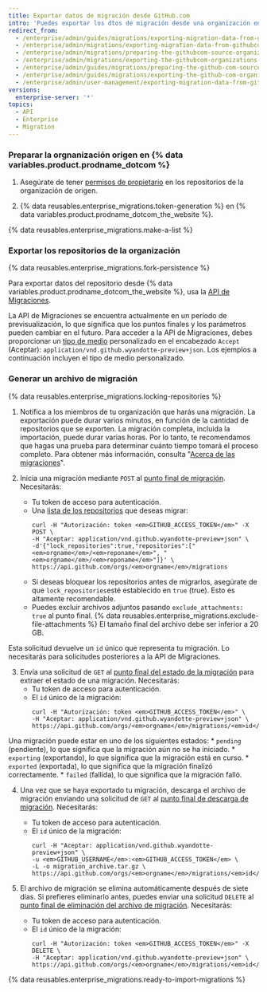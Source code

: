 ```yaml
---
title: Exportar datos de migración desde GitHub.com
intro: 'Puedes exportar los dtos de migración desde una organización en {% data variables.product.prodname_dotcom_the_website %} si utilizas la API para seleccionar los repositorios que deseas migrar y luego generas un archivo de migración que puedas importar en una instancia de {% data variables.product.prodname_ghe_server %}.'
redirect_from:
  - /enterprise/admin/guides/migrations/exporting-migration-data-from-github-com
  - /enterprise/admin/migrations/exporting-migration-data-from-githubcom
  - /enterprise/admin/migrations/preparing-the-githubcom-source-organization
  - /enterprise/admin/migrations/exporting-the-githubcom-organizations-repositories
  - /enterprise/admin/guides/migrations/preparing-the-github-com-source-organization
  - /enterprise/admin/guides/migrations/exporting-the-github-com-organization-s-repositories
  - /enterprise/admin/user-management/exporting-migration-data-from-githubcom
versions:
  enterprise-server: '*'
topics:
  - API
  - Enterprise
  - Migration
---
```


### Preparar la orgnanización origen en {% data variables.product.prodname_dotcom %}

1. Asegúrate de tener [permisos de propietario](/articles/permission-levels-for-an-organization/) en los repositorios de la organización de origen.

2. {% data reusables.enterprise_migrations.token-generation %} en {% data variables.product.prodname_dotcom_the_website %}.

{% data reusables.enterprise_migrations.make-a-list %}

### Exportar los repositorios de la organización

{% data reusables.enterprise_migrations.fork-persistence %}

Para exportar datos del repositorio desde {% data variables.product.prodname_dotcom_the_website %}, usa la <a href="/rest/reference/migrations" class="dotcom-only">API de Migraciones</a>.

La API de Migraciones se encuentra actualmente en un período de previsualización, lo que significa que los puntos finales y los parámetros pueden cambiar en el futuro. Para acceder a la API de Migraciones, debes proporcionar un [tipo de medio](/v3/media) personalizado en el encabezado `Accept` (Aceptar): `application/vnd.github.wyandotte-preview+json`. Los ejemplos a continuación incluyen el tipo de medio personalizado.

### Generar un archivo de migración

{% data reusables.enterprise_migrations.locking-repositories %}

1. Notifica a los miembros de tu organización que harás una migración. La exportación puede durar varios minutos, en función de la cantidad de repositorios que se exporten. La migración completa, incluida la importación, puede durar varias horas. Por lo tanto, te recomendamos que hagas una prueba para determinar cuánto tiempo tomará el proceso completo. Para obtener más información, consulta "[Acerca de las migraciones](/enterprise/admin/migrations/about-migrations#types-of-migrations)".

2. Inicia una migración mediante `POST` al <a href="/rest/reference/migrations#start-an-organization-migration" class="dotcom-only">punto final de migración</a>. Necesitarás:
    * Tu token de acceso para autenticación.
    * Una [lista de los repositorios](/v3/repos/#list-organization-repositories) que deseas migrar:
      ```shell
      curl -H "Autorización: token <em>GITHUB_ACCESS_TOKEN</em>" -X POST \
      -H "Aceptar: application/vnd.github.wyandotte-preview+json" \
      -d'{"lock_repositories":true,"repositories":["<em>orgname</em>/<em>reponame</em>", "<em>orgname</em>/<em>reponame</em>"]}' \
      https://api.github.com/orgs/<em>orgname</em>/migrations
      ```
    *  Si deseas bloquear los repositorios antes de migrarlos, asegúrate de que `lock_repositories`esté establecido en `true` (true). Esto es altamente recomendable.
    * Puedes excluir archivos adjuntos pasando `exclude_attachments: true` al punto final. {% data reusables.enterprise_migrations.exclude-file-attachments %} El tamaño final del archivo debe ser inferior a 20 GB.

  Esta solicitud devuelve un `id` único que representa tu migración. Lo necesitarás para solicitudes posteriores a la API de Migraciones.

3. Envía una solicitud de `GET` al <a href="/rest/reference/migrations#get-an-organization-migration-status" class="dotcom-only"> punto final del estado de la migración</a> para extraer el estado de una migración. Necesitarás:
    * Tu token de acceso para autenticación.
    * El `id` único de la migración:
      ```shell
      curl -H "Autorización: token <em>GITHUB_ACCESS_TOKEN</em>" \
      -H "Aceptar: application/vnd.github.wyandotte-preview+json" \
      https://api.github.com/orgs/<em>orgname</em>/migrations/<em>id</em>
      ```

  Una migración puede estar en uno de los siguientes estados:
    * `pending` (pendiente), lo que significa que la migración aún no se ha iniciado.
    * `exporting` (exportando), lo que significa que la migración está en curso.
    * `exported` (exportada), lo que significa que la migración finalizó correctamente.
    * `failed` (fallida), lo que significa que la migración falló.

4. Una vez que se haya exportado tu migración, descarga el archivo de migración enviando una solicitud de `GET` al <a href="/rest/reference/migrations#download-an-organization-migration-archive" class="dotcom-only">punto final de descarga de migración</a>. Necesitarás:
    * Tu token de acceso para autenticación.
    * El `id` único de la migración:
      ```shell
      curl -H "Aceptar: application/vnd.github.wyandotte-preview+json" \
      -u <em>GITHUB_USERNAME</em>:<em>GITHUB_ACCESS_TOKEN</em> \
      -L -o migration_archive.tar.gz \
      https://api.github.com/orgs/<em>orgname</em>/migrations/<em>id</em>/archive
      ```

5. El archivo de migración se elimina automáticamente después de siete días. Si prefieres eliminarlo antes, puedes enviar una solicitud `DELETE` al <a href="/rest/reference/migrations#delete-an-organization-migration-archive" class="dotcom-only">punto final de eliminación del archivo de migración</a>. Necesitarás:
    * Tu token de acceso para autenticación.
    * El `id` único de la migración:
      ```shell
      curl -H "Autorización: token <em>GITHUB_ACCESS_TOKEN</em>" -X DELETE \
      -H "Aceptar: application/vnd.github.wyandotte-preview+json" \
      https://api.github.com/orgs/<em>orgname</em>/migrations/<em>id</em>/archive
      ```
{% data reusables.enterprise_migrations.ready-to-import-migrations %}
